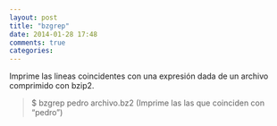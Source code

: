 ```yaml
---
layout: post
title: "bzgrep"
date: 2014-01-28 17:48
comments: true
categories: 
---
```

Imprime las lineas coincidentes con una expresión dada de un archivo comprimido con bzip2.

>$ bzgrep pedro archivo.bz2 (Imprime las las que coinciden con “pedro”)

